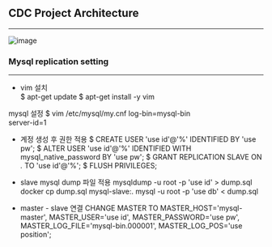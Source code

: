 ## CDC Project Architecture

---

![image](https://github.com/hyunwoopark0/CDC_project/assets/144861873/7923a718-8225-4bc2-b862-a01eec3cc315)



### Mysql replication setting
---

- vim 설치 </br>
$ apt-get update
$ apt-get install -y vim

 mysql 설정
$ vim /etc/mysql/my.cnf 
log-bin=mysql-bin  
server-id=1

- 계정 생성 후 권한 적용
$ CREATE USER 'use id'@'%' IDENTIFIED BY 'use pw';
$ ALTER USER 'use id'@'%' IDENTIFIED WITH mysql_native_password BY 'use pw';
$ GRANT REPLICATION SLAVE ON *.* TO 'use id'@'%';
$ FLUSH PRIVILEGES;

- slave mysql dump 파일 적용
mysqldump -u root -p 'use id' > dump.sql
docker cp dump.sql mysql-slave:.
mysql -u root -p 'use db' < dump.sql

- master - slave 연결
CHANGE MASTER TO MASTER_HOST='mysql-master', MASTER_USER='use id', MASTER_PASSWORD='use pw', MASTER_LOG_FILE='mysql-bin.000001', MASTER_LOG_POS='use position';



